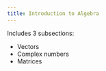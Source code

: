 ```yaml
---
title: Introduction to Algebra
---
```


Includes 3 subsections:

- Vectors
- Complex numbers
- Matrices
